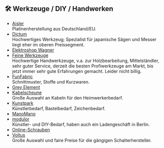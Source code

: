 ## 🛠️ Werkzeuge / DIY / Handwerken
* [Aisler](https://aisler.net)\
Platinenherstellung aus Deutschland/EU.
* [Dictum](https://www.dictum.com)\
Hochwertiges Werkzeug; Spezialist für japanische Sägen und Messer liegt eher im oberen Preissegment.
* [Elektroshop Wagner](https://www.elektroshopwagner.de)
* [Feine Werkzeuge](https://www.feinewerkzeuge.de)\
Hochwertige Handwerkzeuge, v.a. zur Holzbearbeitung, Mittelständler, sehr guter Service, derzeit die besten Profiwerkzeuge am Markt, bis jetzt immer sehr gute Erfahrungen gemacht. Leider nicht billig.
* [FunFabric](https://funfabric.com)\
Schnittmuster, Stoffe und Kurzwaren.
* [Grey Element](https://grey-element.shop)
* [Kabelscheune](https://www.kabelscheune.de)\
Große Auswahl an Kabeln für den Heimwerkerbedarf.
* [Kunstpark](Kunstpark-Shop.de)\
Künstlerbedarf, Bastelbedarf, Zeichenbedarf.
* [ManoMano](https://www.manomano.de)
* [modulor](https://modulor.de)\
Künstler- und DIY-Bedarf, haben auch ein Ladengeschäft in Berlin.
* [Online-Schrauben](https://online-schrauben.de)
* [Voltus](https://www.voltus.de)\
Große Auswahl und faire Preise für die gängigen Schalterhersteller.